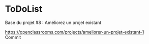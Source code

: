 ToDoList
========

Base du projet #8 : Améliorez un projet existant

https://openclassrooms.com/projects/ameliorer-un-projet-existant-1
Commit
